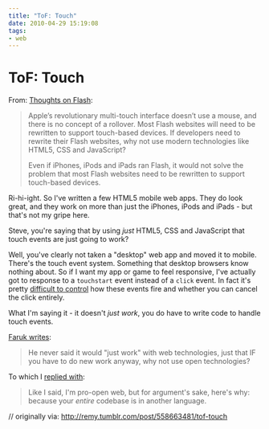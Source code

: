 ```yaml
---
title: "ToF: Touch"
date: 2010-04-29 15:19:08
tags:
- web
---
```


# ToF: Touch

From: [Thoughts on Flash](http://www.apple.com/hotnews/thoughts-on-flash/):

> Apple’s revolutionary multi-touch interface doesn’t use a mouse, and there is no concept of a rollover. Most Flash websites will need to be rewritten to support touch-based devices. If developers need to rewrite their Flash websites, why not use modern technologies like HTML5, CSS and JavaScript?
>
> Even if iPhones, iPods and iPads ran Flash, it would not solve the problem that most Flash websites need to be rewritten to support touch-based devices.

Ri-hi-ight. So I've written a few HTML5 mobile web apps. They do look great, and they work on more than just the iPhones, iPods and iPads - but that's not my gripe here.

Steve, you're saying that by using _just_ HTML5, CSS and JavaScript that touch events are just going to work?

Well, you've clearly not taken a "desktop" web app and moved it to mobile. There's the touch event system. Something that desktop browsers know nothing about. So if I want my app or game to feel responsive, I've actually got to response to a `touchstart` event instead of a `click` event. In fact it's pretty [difficult to control](http://remysharp.com/demo/reply.html?id=11319555134) how these events fire and whether you can cancel the click entirely.

What I'm saying it - it doesn't _just work_, you do have to write code to handle touch events.

[Faruk writes](http://twitter.com/KuraFire/status/13078060585):

> He never said it would "just work" with web technologies, just that IF you have to do new work anyway, why not use open technologies?

To which I [replied with](http://twitter.com/rem/status/13078197875):

> Like I said, I'm pro-open web, but for argument's sake, here's why: because your _entire_ codebase is in another language.

// originally via: http://remy.tumblr.com/post/558663481/tof-touch
